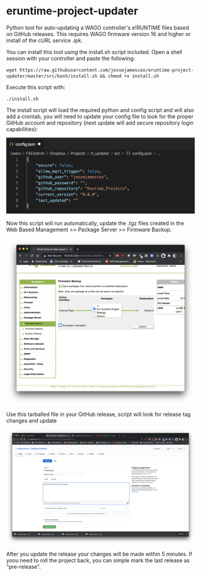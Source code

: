# eruntime-project-updater
Python tool for auto-updating a WAGO controller's e!RUNTIME files based on GitHub releases.  This requires WAGO firmware version 16 and higher or install of the cURL service .ipk.  

You can install this tool using the install.sh script included.  Open a shell session with your controller and paste the following:
    
    wget https://raw.githubusercontent.com/jessejamescox/eruntime-project-updater/master/src/bash/install.sh && chmod +x install.sh

Execute this script with:
    
    ./install.sh

The install script will load the required python and config script and will also add a crontab, you will need to update your config file to look for the proper GitHub account and repository (next update will add secure repository login capabilities):

![config.json file example](./img/config.png)

Now this script will run automatically, update the .tgz files created in the Web Based Management >> Package Server >> Firmware Backup.  

![backup firmware in WBM](./img/wbm.png)

Use this tarballed file in your GitHub release, script will look for release tag changes and update

![new release in GitHib repo](./img/release.png)

After you update the release your changes will be made within 5 minutes.  If yoou need to roll the project back, you can simple mark the last release as "pre-release".

